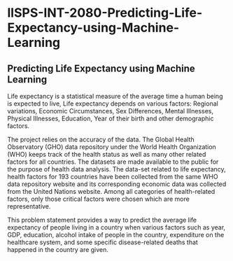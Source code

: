 # llSPS-INT-2080-Predicting-Life-Expectancy-using-Machine-Learning
<h2>Predicting Life Expectancy using Machine Learning</h2>

Life expectancy is a statistical measure of the average time a human being is expected to live, Life expectancy depends on various factors: Regional variations, Economic Circumstances, Sex Differences, Mental Illnesses, Physical Illnesses, Education, Year of their birth and other demographic factors.  

The project relies on the accuracy of the data. The Global Health Observatory (GHO) data repository under the World Health Organization (WHO) keeps track of the health status as well as many other related factors for all countries. The datasets are made available to the public for the purpose of health data analysis. The data-set related to life expectancy, health factors for 193 countries have been collected from the same WHO data repository website and its corresponding economic data was collected from the United Nations website. Among all categories of health-related factors, only those critical factors were chosen which are more representative.

This problem statement provides a way to predict the average life expectancy of people living in a country when various factors such as year, GDP, education, alcohol intake of people in the country, expenditure on the healthcare system, and some specific disease-related deaths that happened in the country are given.
